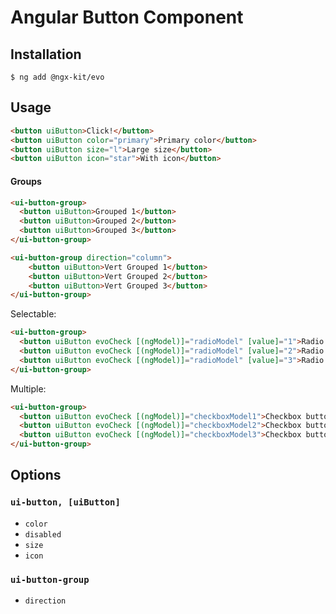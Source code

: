 # Angular Button Component

## Installation

```
$ ng add @ngx-kit/evo
```


## Usage

```html
<button uiButton>Click!</button>
<button uiButton color="primary">Primary color</button>
<button uiButton size="l">Large size</button>
<button uiButton icon="star">With icon</button>
```

#### Groups

```html
<ui-button-group>
  <button uiButton>Grouped 1</button>
  <button uiButton>Grouped 2</button>
  <button uiButton>Grouped 3</button>
</ui-button-group>

<ui-button-group direction="column">
    <button uiButton>Vert Grouped 1</button>
    <button uiButton>Vert Grouped 2</button>
    <button uiButton>Vert Grouped 3</button>
</ui-button-group>
```

Selectable:

```html
<ui-button-group>
  <button uiButton evoCheck [(ngModel)]="radioModel" [value]="1">Radio button 1</button>
  <button uiButton evoCheck [(ngModel)]="radioModel" [value]="2">Radio button 2</button>
  <button uiButton evoCheck [(ngModel)]="radioModel" [value]="3">Radio button 3</button>
</ui-button-group>
```

Multiple:

```html
<ui-button-group>
  <button uiButton evoCheck [(ngModel)]="checkboxModel1">Checkbox button 1</button>
  <button uiButton evoCheck [(ngModel)]="checkboxModel2">Checkbox button 2</button>
  <button uiButton evoCheck [(ngModel)]="checkboxModel3">Checkbox button 3</button>
</ui-button-group>
```


## Options

### `ui-button, [uiButton]`

* `color`
* `disabled`
* `size`
* `icon`

### `ui-button-group`

* `direction`
